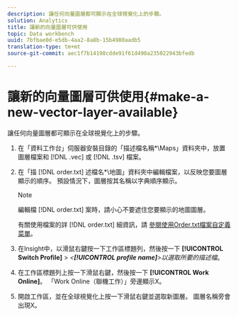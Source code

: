 ```yaml
---
description: 讓任何向量圖層都可顯示在全球視覺化上的步驟。
solution: Analytics
title: 讓新的向量圖層可供使用
topic: Data workbench
uuid: 7bfbae0d-e5db-4aa2-8a8b-15b4980aadb5
translation-type: tm+mt
source-git-commit: aec1f7b14198cdde91f61d490a235022943bfedb

---
```



# 讓新的向量圖層可供使用{#make-a-new-vector-layer-available}

讓任何向量圖層都可顯示在全球視覺化上的步驟。

1. 在「資料工作台」伺服器安裝目錄的「描述檔名稱*\Maps」資料夾中，放置圖層檔案和 [!DNL .vec] 或 [!DNL .tsv] 檔案。
1. 在「描 [!DNL order.txt] 述檔名*\地圖」資料夾中編輯檔案，以反映您要圖層顯示的順序。 預設情況下，圖層按其名稱以字典順序顯示。

   >[!NOTE]
   >
   >編輯檔 [!DNL order.txt] 案時，請小心不要遮住您要顯示的地圖圖層。

   有關使用檔案的詳 [!DNL order.txt] 細資訊，請 [參閱使用Order.txt檔案自定義菜單](../../../../home/c-get-started/c-intf-anlys-ftrs/c-ctm-menus/t-cstm-menus-ordr-files.md#task-a391800a8dd444deb3e1516d5189f999)。

1. 在Insight中，以滑鼠右鍵按一下工作區標題列，然後按一下 **[!UICONTROL Switch Profile]** > *&lt;**[!UICONTROL profile name]**>以選取所要的描述檔*。
1. 在工作區標題列上按一下滑鼠右鍵，然後按一下 **[!UICONTROL Work Online]**。 「Work Online（聯機工作）」旁邊顯示X。
1. 開啟工作區，並在全球視覺化上按一下滑鼠右鍵並選取新圖層。 圖層名稱旁會出現X。
